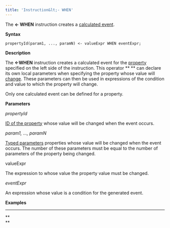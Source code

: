 ```yaml
---
title: 'Instruction&lt;- WHEN'
---
```


The **&lt;- WHEN** instruction creates a [calculated event](Calculated_events.md).

**Syntax**

    propertyId(param1, ..., paramN) <- valueExpr WHEN eventExpr;

**Description**

The **&lt;-WHEN** instruction creates a calculated event for the [property](Data_properties_DATA_.md) specified on the left side of the instruction. This operator ** ** can declare its own local parameters when specifying the property whose value will [change](Property_сhange_CHANGE_.md). These parameters can then be used in expressions of the condition and value to which the property will change.

Only one calculated event can be defined for a property. 

**Parameters**

*propertyId*

[ID of the property](IDs_1573053.html#IDs-propertyid) whose value will be changed when the event occurs.

*param1, ..., paramN*

[Typed parameters](IDs_1573053.html#IDs-paramid) properties whose value will be changed when the event occurs. The number of these parameters must be equal to the number of parameters of the property being changed.

valueExpr

The expression to whose value the property value must be changed.

*eventExpr*

An expression whose value is a condition for the generated event.

**Examples**

****



**  
**
